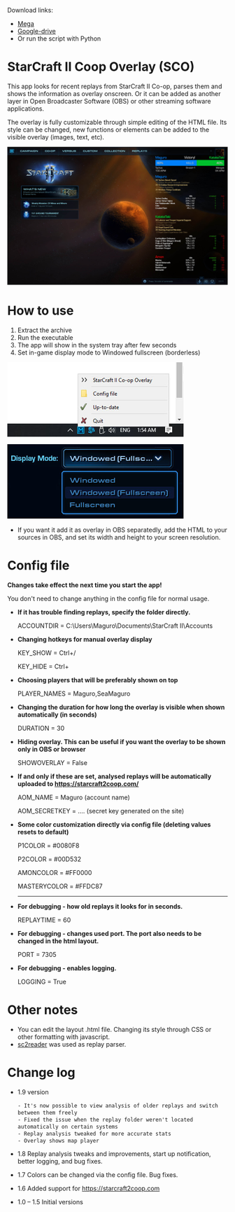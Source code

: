 Download links: 
* [Mega](https://mega.nz/file/I4c3lAgA#YsF9dn9ORNXkBEQhabWN6jlSrrlkUy3ceLKDS6paQeM)
* [Google-drive](https://drive.google.com/file/d/1KPUrlmjnr1azPUGIXCMWM0337RLdJneI/view)
* Or run the script with Python
#

# StarCraft II Coop Overlay (SCO)

This app looks for recent replays from StarCraft II Co-op, parses them and shows the information as overlay onscreen. Or it can be added as another layer in Open Broadcaster Software (OBS) or other streaming software applications.

The overlay is fully customizable through simple editing of the HTML file. Its style can be changed, new functions or elements can be added to the visible overlay (images, text, etc).

![Screenshot](/Screenshots/scr1.jpg)

# How to use
1. Extract the archive
2. Run the executable
3. The app will show in the system tray after few seconds
4. Set in-game display mode to Windowed fullscreen (borderless)

![system tray](/Screenshots/systray.jpg)

![Screenshot](/Screenshots/Display.jpg)


* If you want it add it as overlay in OBS separatedly, add the HTML to your sources in OBS, and set its width and height to your screen resolution.


# Config file
**Changes take effect the next time you start the app!**

You don't need to change anything in the config file for normal usage.

* **If it has trouble finding replays, specify the folder directly.**

   ACCOUNTDIR = C:\Users\Maguro\Documents\StarCraft II\Accounts

* **Changing hotkeys for manual overlay display**

   KEY_SHOW = Ctrl+/
  
   KEY_HIDE = Ctrl+

* **Choosing players that will be preferably shown on top**

   PLAYER_NAMES = Maguro,SeaMaguro
  
* **Changing the duration for how long the overlay is visible when shown automatically (in seconds)**
  
   DURATION = 30
  
* **Hiding overlay. This can be useful if you want the overlay to be shown only in OBS or browser**  

   SHOWOVERLAY = False
 
   
* **If and only if these are set, analysed replays will be automatically uploaded to https://starcraft2coop.com/**

   AOM_NAME = Maguro (account name)

   AOM_SECRETKEY = .... (secret key generated on the site)
   
* **Some color customization directly via config file (deleting values resets to default)**

   P1COLOR = #0080F8
   
   P2COLOR = #00D532
   
   AMONCOLOR = #FF0000
   
   MASTERYCOLOR = #FFDC87
   
   ---

* **For debugging - how old replays it looks for in seconds.**

   REPLAYTIME = 60
   
* **For debugging - changes used port. The port also needs to be changed in the html layout.**

   PORT = 7305

* **For debugging - enables logging.**

   LOGGING = True



# Other notes
* You can edit the layout .html file. Changing its style through CSS or other formatting with javascript.
* [sc2reader](https://github.com/ggtracker/sc2reader) was used as replay parser.

# Change log
* 1.9 version

      - It's now possible to view analysis of older replays and switch between them freely
      - Fixed the issue when the replay folder weren't located automatically on certain systems
      - Replay analysis tweaked for more accurate stats
      - Overlay shows map player

* 1.8 Replay analysis tweaks and improvements, start up notification, better logging, and bug fixes.<br>
* 1.7 Colors can be changed via the config file. Bug fixes.<br>
* 1.6 Added support for https://starcraft2coop.com<br>
* 1.0 – 1.5 Initial versions<br>
